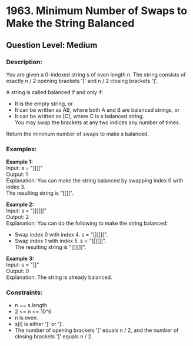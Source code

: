 # 1963. Minimum Number of Swaps to Make the String Balanced
## Question Level: Medium
### Description:
You are given a 0-indexed string s of even length n. The string consists of exactly n / 2 opening brackets '[' and n / 2 closing brackets ']'.

A string is called balanced if and only if:
- It is the empty string, or
- It can be written as AB, where both A and B are balanced strings, or
- It can be written as [C], where C is a balanced string.<br>
You may swap the brackets at any two indices any number of times.

Return the minimum number of swaps to make s balanced.

### Examples:
<b>Example 1:</b><br>
Input: s = "][]["<br>
Output: 1<br>
Explanation: You can make the string balanced by swapping index 0 with index 3.<br>
The resulting string is "[[]]".<br>

<b>Example 2:</b><br>
Input: s = "]]][[["<br>
Output: 2<br>
Explanation: You can do the following to make the string balanced:<br>
- Swap index 0 with index 4. s = "[]][][".<br>
- Swap index 1 with index 5. s = "[[][]]".<br>
The resulting string is "[[][]]".<br>

<b>Example 3:</b><br>
Input: s = "[]"<br>
Output: 0<br>
Explanation: The string is already balanced.<br>

### Constraints:
- n == s.length
- 2 <= n <= 10^6
- n is even.
- s[i] is either '[' or ']'.
- The number of opening brackets '[' equals n / 2, and the number of closing brackets ']' equals n / 2.